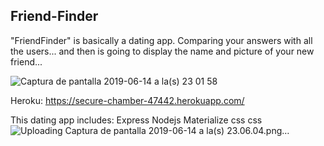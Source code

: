 ## Friend-Finder
"FriendFinder" is  basically a dating app.  Comparing your answers with all the users... and then is going to display the name and picture of your new friend... 

![Captura de pantalla 2019-06-14 a la(s) 23 01 58](https://user-images.githubusercontent.com/47344468/59546907-2dedb780-8efb-11e9-9eff-5294669b5cfb.png)


Heroku: https://secure-chamber-47442.herokuapp.com/


This dating app includes:
Express
Nodejs
Materialize css
css
![Uploading Captura de pantalla 2019-06-14 a la(s) 23.06.04.png…]()
